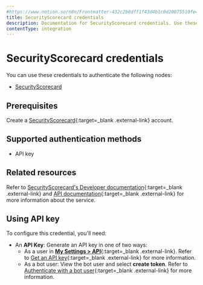 ```yaml
---
#https://www.notion.so/n8n/Frontmatter-432c2b8dff1f43d4b1c8d20075510fe4
title: SecurityScorecard credentials
description: Documentation for SecurityScorecard credentials. Use these credentials to authenticate SecurityScorecard in n8n, a workflow automation platform.
contentType: integration
---
```


# SecurityScorecard credentials

You can use these credentials to authenticate the following nodes:

- [SecurityScorecard](/integrations/builtin/app-nodes/n8n-nodes-base.securityscorecard/)


## Prerequisites

Create a [SecurityScorecard](https://securityscorecard.com/){:target=_blank .external-link} account.

## Supported authentication methods

- API key

## Related resources

Refer to [SecurityScorecard's Developer documentation](https://securityscorecard.readme.io/docs/integrate-ratings-platform-services){:target=_blank .external-link} and [API documentation](https://securityscorecard.readme.io/reference/introduction){:target=_blank .external-link} for more information about the service.

## Using API key

To configure this credential, you'll need:

- An **API Key**: Generate an API key in one of two ways:
    * As a user in [**My Settings > API**](https://platform.securityscorecard.io/#/my-settings/api){:target=_blank .external-link}. Refer to [Get an API key](https://securityscorecard.readme.io/docs/getting-started#step-1-get-an-api-key){:target=_blank .external-link} for more information.
    * As a bot user: View the bot user and select **create token**. Refer to [Authenticate with a bot user](https://securityscorecard.readme.io/docs/authentication#){:target=_blank .external-link} for more information.

